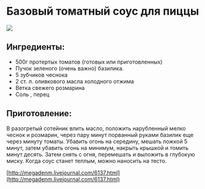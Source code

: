 # Базовый томатный соус для пиццы

![](https://s-media-cache-ak0.pinimg.com/564x/0d/3d/6b/0d3d6b5293292a145e6c74dae644ec05.jpg)

## Ингредиенты:

* 500г протертых томатов \(готовых или приготовленных\)
* Пучок зеленого \(очень важно\) базилика.
* 5 зубчиков чеснока
* 2 ст. л. оливкового масла холодного отжима
* Ветка свежего розмарина
* Соль , перец

## Приготовление:

В разогретый сотейник влить масло, положить нарубленный мелко чеснок и розмарин, через пару минут порванный руками базилик еще через минуту томаты. Убавить огонь на середину, мешать ложкой 5 минут, затем убавить огонь на минимум, накрыть крышкой и томить минут десять. Затем снять с огня, перемешать и выложить в глубокую миску. Когда соус станет теплым, можно наносить на тесто.

[http://megadenm.livejournal.com/6137.html](http://megadenm.livejournal.com/6137.html)

